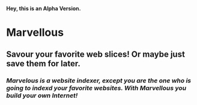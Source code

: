 #### Hey, this is an Alpha Version.

# Marvellous
## Savour your favorite web slices! Or maybe just save them for later.

### _Marvelous is a website indexer, except you are the one who is going to indexd your favorite websites. With Marvellous you build your own Internet!_
